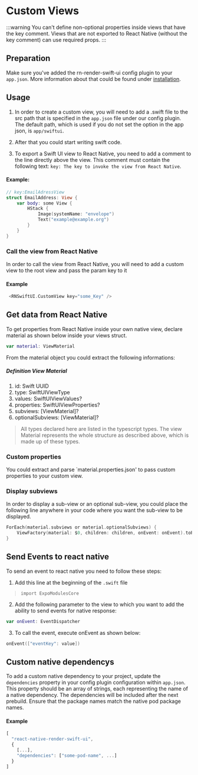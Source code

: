 # Custom Views

:::warning 
You can't define non-optional properties inside views that have the key comment. Views that are not exported to React Native (without the key comment) can use required props.
:::


## Preparation

Make sure you've added the rn-render-swift-ui config plugin to your `app.json`. More information about that could be found under [installation](./installation.md#2-config-plugin).

## Usage

1. In order to create a custom view, you will need to add a .swift file to the src path that is specified in the `app.json` file under our config plugin. The default path, which is used if you do not set the option in the app json, is `app/swiftui`. 

2. After that you could start writing swift code.

3. To export a Swift UI view to React Native, you need to add a comment to the line directly above the view. This comment must contain the following text: `key: The key to invoke the view from React Native`. 

#### Example:
```swift
// key:EmailAdressView
struct EmailAddress: View {
    var body: some View {
        HStack {
            Image(systemName: "envelope")
            Text("example@example.org")
        }
    }
}
``` 

### Call the view from React Native

In order to call the view from React Native, you will need to add a custom view to the root view and pass the param key to it

#### Example

```swift
 <RNSwiftUI.CustomView key="some_Key" />
```



## Get data from React Native

To get properties from React Native inside your own native view, declare material as shown below inside your views struct.

```swift
var material: ViewMaterial
```
From the material object you could extract the following informations:
##### Definition View Material
1. id: Swift UUID
2. type: SwiftUIViewType
3. values: SwiftUIViewValues?
4. properties: SwiftUIViewProperties?
5. subviews: [ViewMaterial]?
6. optionalSubviews: [ViewMaterial]?

> All types declared here are listed in the typescript types. The view Material represents the whole structure as described above, which is made up of these types.

### Custom properties
You could extract and parse `material.properties.json' to pass custom properties to your custom view.
### Display subviews

In order to display a sub-view or an optional sub-view, you could place the following line anywhere in your code where you want the sub-view to be displayed.

``` swift
ForEach(material.subviews or material.optionalSubviews) {
    ViewFactory(material: $0, children: children, onEvent: onEvent).toPresentable()
}
```

## Send Events to react native

To send an event to react native you need to follow these steps:

1. Add this line at the beginning of the  `.swift` file

> `import ExpoModulesCore`

2. Add the following parameter to the view to which you want to add the ability to send events for native response:

> 
```swift
var onEvent: EventDispatcher
```
3. To call the event, execute onEvent as shown below:
```swift
onEvent(["eventKey": value])
```


## Custom native dependencys 

To add a custom native dependency to your project, update the `dependencies` property in your config plugin configuration within `app.json`. This property should be an array of strings, each representing the name of a native dependency. The dependencies will be included after the next prebuild. Ensure that the package names match the native pod package names.

#### Example

```js
[
  "react-native-render-swift-ui",
  {
    [...],
    "dependencies": ["some-pod-name", ...]
  }
]
```
